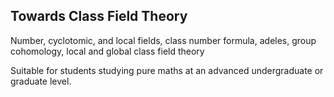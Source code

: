 ## Towards Class Field Theory

Number, cyclotomic, and local fields, class number formula, adeles, group cohomology, local and global class field theory

Suitable for students studying pure maths at an advanced undergraduate or graduate level.
